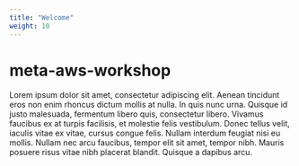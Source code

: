 ```yaml
---
title: "Welcome"
weight: 10
---
```


# meta-aws-workshop

Lorem ipsum dolor sit amet, consectetur adipiscing elit. Aenean tincidunt eros non enim rhoncus dictum mollis at nulla. In quis nunc urna. Quisque id justo malesuada, fermentum libero quis, consectetur libero. Vivamus faucibus ex at turpis facilisis, et molestie felis vestibulum. Donec tellus velit, iaculis vitae ex vitae, cursus congue felis. Nullam interdum feugiat nisi eu mollis. Nullam nec arcu faucibus, tempor elit sit amet, tempor nibh. Mauris posuere risus vitae nibh placerat blandit. Quisque a dapibus arcu.